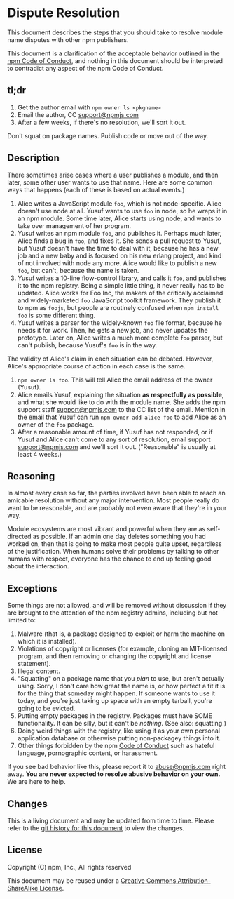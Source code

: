 # Dispute Resolution

This document describes the steps that you should take to resolve module name
disputes with other npm publishers.

This document is a clarification of the acceptable behavior outlined in the [npm
Code of Conduct](conduct), and nothing in this document should be interpreted to
contradict any aspect of the npm Code of Conduct.

## tl;dr

1. Get the author email with `npm owner ls <pkgname>`
2. Email the author, CC <support@npmjs.com>
3. After a few weeks, if there's no resolution, we'll sort it out.

Don't squat on package names.  Publish code or move out of the way.

## Description

There sometimes arise cases where a user publishes a module, and then
later, some other user wants to use that name.  Here are some common
ways that happens (each of these is based on actual events.)

1. Alice writes a JavaScript module `foo`, which is not node-specific.
   Alice doesn't use node at all.  Yusuf wants to use `foo` in node, so he
   wraps it in an npm module.  Some time later, Alice starts using node,
   and wants to take over management of her program.
2. Yusuf writes an npm module `foo`, and publishes it.  Perhaps much
   later, Alice finds a bug in `foo`, and fixes it.  She sends a pull
   request to Yusuf, but Yusuf doesn't have the time to deal with it,
   because he has a new job and a new baby and is focused on his new
   erlang project, and kind of not involved with node any more.  Alice
   would like to publish a new `foo`, but can't, because the name is
   taken.
3. Yusuf writes a 10-line flow-control library, and calls it `foo`, and
   publishes it to the npm registry.  Being a simple little thing, it
   never really has to be updated.  Alice works for Foo Inc, the makers
   of the critically acclaimed and widely-marketed `foo` JavaScript
   toolkit framework.  They publish it to npm as `foojs`, but people
   are routinely confused when `npm install foo` is some different
   thing.
4. Yusuf writes a parser for the widely-known `foo` file format, because
   he needs it for work.  Then, he gets a new job, and never updates
   the prototype.  Later on, Alice writes a much more complete `foo`
   parser, but can't publish, because Yusuf's `foo` is in the way.

The validity of Alice's claim in each situation can be debated.
However, Alice's appropriate course of action in each case is the same.

1. `npm owner ls foo`.  This will tell Alice the email address of the
   owner (Yusuf).
2. Alice emails Yusuf, explaining the situation **as respectfully as
   possible**, and what she would like to do with the module name.  She
   adds the npm support staff <support@npmjs.com> to the CC list of
   the email.  Mention in the email that Yusuf can run `npm owner add
   alice foo` to add Alice as an owner of the `foo` package.
3. After a reasonable amount of time, if Yusuf has not responded, or if
   Yusuf and Alice can't come to any sort of resolution, email support
   <support@npmjs.com> and we'll sort it out.  ("Reasonable" is
   usually at least 4 weeks.)

## Reasoning

In almost every case so far, the parties involved have been able to
reach an amicable resolution without any major intervention.  Most
people really do want to be reasonable, and are probably not even
aware that they're in your way.

Module ecosystems are most vibrant and powerful when they are as
self-directed as possible.  If an admin one day deletes something you
had worked on, then that is going to make most people quite upset,
regardless of the justification.  When humans solve their problems by
talking to other humans with respect, everyone has the chance to end
up feeling good about the interaction.

## Exceptions

Some things are not allowed, and will be removed without discussion if
they are brought to the attention of the npm registry admins,
including but not limited to:

1. Malware (that is, a package designed to exploit or harm the machine
   on which it is installed).
2. Violations of copyright or licenses (for example, cloning an
   MIT-licensed program, and then removing or changing the copyright
   and license statement).
3. Illegal content.
4. "Squatting" on a package name that you *plan* to use, but aren't
   actually using.  Sorry, I don't care how great the name is, or how
   perfect a fit it is for the thing that someday might happen.  If
   someone wants to use it today, and you're just taking up space with
   an empty tarball, you're going to be evicted.
5. Putting empty packages in the registry.  Packages must have SOME
   functionality.  It can be silly, but it can't be *nothing*.  (See
   also: squatting.)
6. Doing weird things with the registry, like using it as your own
   personal application database or otherwise putting non-packagey
   things into it.
7. Other things forbidden by the npm [Code of
   Conduct](https://github.com/npm/policies/blob/master/conduct.md)
   such as hateful language, pornographic content, or harassment.

If you see bad behavior like this, please report it to <abuse@npmjs.com>
right away.  **You are never expected to resolve abusive behavior on
your own.**  We are here to help.

## Changes

This is a living document and may be updated from time to time.
Please refer to the [git history for this
document](https://github.com/npm/policies/commits/master/disputes.md)
to view the changes.

## License

Copyright (C) npm, Inc., All rights reserved

This document may be reused under a [Creative Commons
Attribution-ShareAlike
License](http://creativecommons.org/licenses/by-sa/4.0/).
